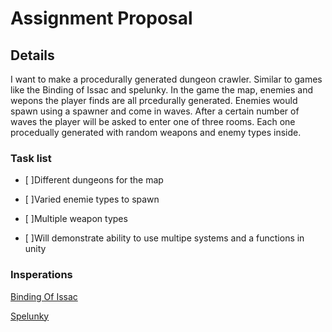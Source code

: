 # Assignment Proposal
## Details

I want to make a procedurally generated dungeon crawler. Similar to games like the Binding of Issac and spelunky. 
In the game the map, enemies and wepons the player finds are all prcedurally generated. Enemies would spawn using a spawner and come in waves. After a certain number of waves the player will be asked to enter one of three rooms. Each one procedually generated with random weapons and enemy types inside.

### Task list
 - [ ]Different dungeons for the map
 
 - [ ]Varied enemie types to spawn
 
 - [ ]Multiple weapon types
 
 - [ ]Will demonstrate ability to use multipe systems and a functions in unity
 
 ### Insperations
 
 [Binding Of Issac](https://www.youtube.com/watch?v=BiZ6mMlOF7c)
 
 [Spelunky](https://www.youtube.com/watch?v=n50JIBBwcbM&t=17s)
